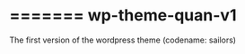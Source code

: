 =======
wp-theme-quan-v1
================

The first version of the wordpress theme (codename: sailors)

